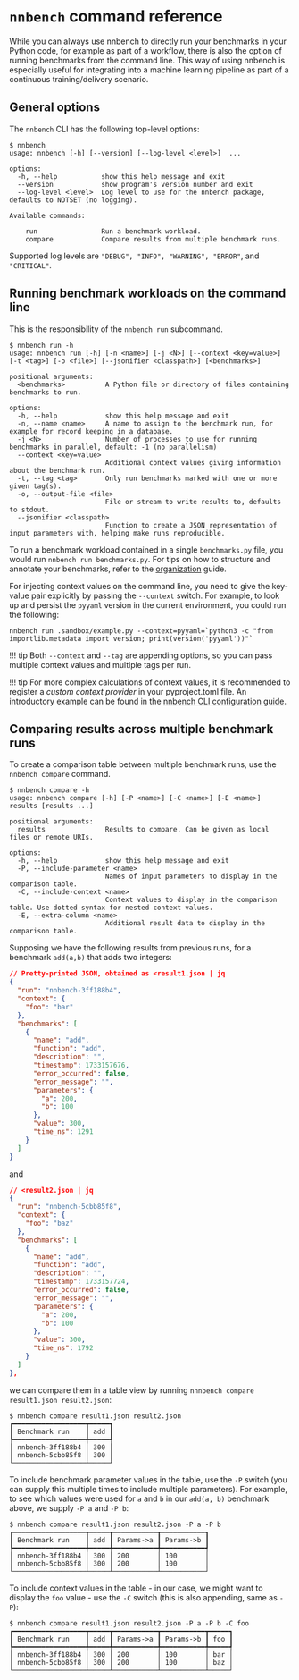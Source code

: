 # `nnbench` command reference

While you can always use nnbench to directly run your benchmarks in your Python code, for example as part of a workflow, there is also the option of running benchmarks from the command line.
This way of using nnbench is especially useful for integrating into a machine learning pipeline as part of a continuous training/delivery scenario.

## General options

The `nnbench` CLI has the following top-level options:

```commandline
$ nnbench
usage: nnbench [-h] [--version] [--log-level <level>]  ...

options:
  -h, --help           show this help message and exit
  --version            show program's version number and exit
  --log-level <level>  Log level to use for the nnbench package, defaults to NOTSET (no logging).

Available commands:
  
    run                Run a benchmark workload.
    compare            Compare results from multiple benchmark runs.
```

Supported log levels are `"DEBUG", "INFO", "WARNING", "ERROR"`, and `"CRITICAL"`.

## Running benchmark workloads on the command line

This is the responsibility of the `nnbench run` subcommand.

```commandline
$ nnbench run -h                                                                         
usage: nnbench run [-h] [-n <name>] [-j <N>] [--context <key=value>] [-t <tag>] [-o <file>] [--jsonifier <classpath>] [<benchmarks>]

positional arguments:
  <benchmarks>          A Python file or directory of files containing benchmarks to run.

options:
  -h, --help            show this help message and exit
  -n, --name <name>     A name to assign to the benchmark run, for example for record keeping in a database.
  -j <N>                Number of processes to use for running benchmarks in parallel, default: -1 (no parallelism)
  --context <key=value>
                        Additional context values giving information about the benchmark run.
  -t, --tag <tag>       Only run benchmarks marked with one or more given tag(s).
  -o, --output-file <file>
                        File or stream to write results to, defaults to stdout.
  --jsonifier <classpath>
                        Function to create a JSON representation of input parameters with, helping make runs reproducible.
```

To run a benchmark workload contained in a single `benchmarks.py` file, you would run `nnbench run benchmarks.py`.
For tips on how to structure and annotate your benchmarks, refer to the [organization](../guides/organization.md) guide.

For injecting context values on the command line, you need to give the key-value pair explicitly by passing the `--context` switch.
For example, to look up and persist the `pyyaml` version in the current environment, you could run the following:

```commandline
nnbench run .sandbox/example.py --context=pyyaml=`python3 -c "from importlib.metadata import version; print(version('pyyaml'))"`
```

!!! tip
    Both `--context` and `--tag` are appending options, so you can pass multiple context values and multiple tags per run.

!!! tip
    For more complex calculations of context values, it is recommended to register a *custom context provider* in your pyproject.toml file.
    An introductory example can be found in the [nnbench CLI configuration guide](pyproject.md).

## Comparing results across multiple benchmark runs

To create a comparison table between multiple benchmark runs, use the `nnbench compare` command.

```commandline
$ nnbench compare -h                                            
usage: nnbench compare [-h] [-P <name>] [-C <name>] [-E <name>] results [results ...]

positional arguments:
  results               Results to compare. Can be given as local files or remote URIs.

options:
  -h, --help            show this help message and exit
  -P, --include-parameter <name>
                        Names of input parameters to display in the comparison table.
  -C, --include-context <name>
                        Context values to display in the comparison table. Use dotted syntax for nested context values.
  -E, --extra-column <name>
                        Additional result data to display in the comparison table.
```

Supposing we have the following results from previous runs, for a benchmark `add(a,b)` that adds two integers:

```json
// Pretty-printed JSON, obtained as <result1.json | jq
{
  "run": "nnbench-3ff188b4",
  "context": {
    "foo": "bar"
  },
  "benchmarks": [
    {
      "name": "add",
      "function": "add",
      "description": "",
      "timestamp": 1733157676,
      "error_occurred": false,
      "error_message": "",
      "parameters": {
        "a": 200,
        "b": 100
      },
      "value": 300,
      "time_ns": 1291
    }
  ]
}
```

and

```json
// <result2.json | jq
{
  "run": "nnbench-5cbb85f8",
  "context": {
    "foo": "baz"
  },
  "benchmarks": [
    {
      "name": "add",
      "function": "add",
      "description": "",
      "timestamp": 1733157724,
      "error_occurred": false,
      "error_message": "",
      "parameters": {
        "a": 200,
        "b": 100
      },
      "value": 300,
      "time_ns": 1792
    }
  ]
},
```

we can compare them in a table view by running `nnnbench compare result1.json result2.json`:

```commandline
$ nnbench compare result1.json result2.json
┏━━━━━━━━━━━━━━━━━━┳━━━━━┓
┃ Benchmark run    ┃ add ┃
┡━━━━━━━━━━━━━━━━━━╇━━━━━┩
│ nnbench-3ff188b4 │ 300 │
│ nnbench-5cbb85f8 │ 300 │
└──────────────────┴─────┘
```

To include benchmark parameter values in the table, use the `-P` switch (you can supply this multiple times to include multiple parameters).
For example, to see which values were used for `a` and `b` in our `add(a, b)` benchmark above, we supply `-P a` and `-P b`:

```commandline
$ nnbench compare result1.json result2.json -P a -P b
┏━━━━━━━━━━━━━━━━━━┳━━━━━┳━━━━━━━━━━━┳━━━━━━━━━━━┓
┃ Benchmark run    ┃ add ┃ Params->a ┃ Params->b ┃
┡━━━━━━━━━━━━━━━━━━╇━━━━━╇━━━━━━━━━━━╇━━━━━━━━━━━┩
│ nnbench-3ff188b4 │ 300 │ 200       │ 100       │
│ nnbench-5cbb85f8 │ 300 │ 200       │ 100       │
└──────────────────┴─────┴───────────┴───────────┘
```

To include context values in the table - in our case, we might want to display the `foo` value - use the `-C` switch (this is also appending, same as `-P`):

```commandline
$ nnbench compare result1.json result2.json -P a -P b -C foo
┏━━━━━━━━━━━━━━━━━━┳━━━━━┳━━━━━━━━━━━┳━━━━━━━━━━━┳━━━━━┓
┃ Benchmark run    ┃ add ┃ Params->a ┃ Params->b ┃ foo ┃
┡━━━━━━━━━━━━━━━━━━╇━━━━━╇━━━━━━━━━━━╇━━━━━━━━━━━╇━━━━━┩
│ nnbench-3ff188b4 │ 300 │ 200       │ 100       │ bar │
│ nnbench-5cbb85f8 │ 300 │ 200       │ 100       │ baz │
└──────────────────┴─────┴───────────┴───────────┴─────┘
```
